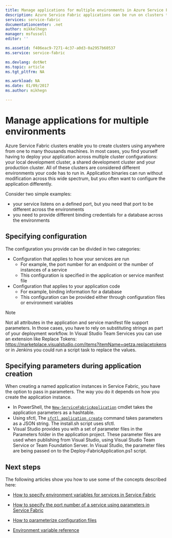 ```yaml
---
title: Manage applications for multiple environments in Azure Service Fabric | Microsoft Docs
description: Azure Service Fabric applications can be run on clusters that range in size from one machine to thousands of machines. In some cases, you will want to configure your application differently for those varied environments. This article covers how to define different application parameters per environment.
services: service-fabric
documentationcenter: .net
author: mikkelhegn
manager: msfussell
editor: ''

ms.assetid: f406eac9-7271-4c37-a0d3-0a2957b60537
ms.service: service-fabric

ms.devlang: dotNet
ms.topic: article
ms.tgt_pltfrm: NA

ms.workload: NA
ms.date: 01/09/2017
ms.author: mikhegn

---
```

# Manage applications for multiple environments

Azure Service Fabric clusters enable you to create clusters using anywhere from one to many thousands machines. In most cases, you find yourself having to deploy your application across multiple cluster configurations: your local development cluster, a shared development cluster and your production cluster. All of these clusters are considered different environments your code has to run in. Application binaries can run without modification across this wide spectrum, but you often want to configure the application differently.

Consider two simple examples:
  - your service listens on a defined port, but you need that port to be different across the environments
  - you need to provide different binding credentials for a database across the environments

## Specifying configuration

The configuration you provide can be divided in two categories:

- Configuration that applies to how your services are run
  - For example, the port number for an endpoint or the number of instances of a service
  - This configuration is specified in the application or service manifest file
- Configuration that applies to your application code
  - For example, binding information for a database
  - This configuration can be provided either through configuration files or environment variables

> [!NOTE]
> Not all attributes in the application and service manifest file support parameters.
> In those cases, you have to rely on substituting strings as part of your deployment workflow. In Visual Studio Team Services you can use an extension like Replace Tokens: https://marketplace.visualstudio.com/items?itemName=qetza.replacetokens or in Jenkins you could run a script task to replace the values.
>

## Specifying parameters during application creation

When creating a named application instances in Service Fabric, you have the option to pass in parameters. The way you do it depends on how you create the application instance.

  - In PowerShell, the [`New-ServiceFabricApplication`](https://docs.microsoft.com/en-us/powershell/module/servicefabric/new-servicefabricapplication?view=azureservicefabricps) cmdlet takes the application parameters as a hashtable.
  - Using sfctl, The [`sfctl application create`](https://docs.microsoft.com/en-us/azure/service-fabric/service-fabric-sfctl-application#sfctl-application-create) command takes parameters as a JSON string. The install.sh script uses sfctl.
  - Visual Studio provides you with a set of parameter files in the Parameters folder in the application project. These parameter files are used when publishing from Visual Studio, using Visual Studio Team Service or Team Foundation Server. In Visual Studio, the parameter files are being passed on to the Deploy-FabricApplication.ps1 script.

## Next steps
The following articles show you how to use some of the concepts described here:

- [How to specify environment variables for services in Service Fabric](service-fabric-how-to-specify-environment-variables.md)
- [How to specify the port number of a service using parameters in Service Fabric](service-fabric-how-to-specify-port-number-using-parameters.md)
- [How to parameterize configuration files](service-fabric-how-to-parameterize-configuration-files.md)

- [Environment variable reference](service-fabric-environment-variables-reference.md)
